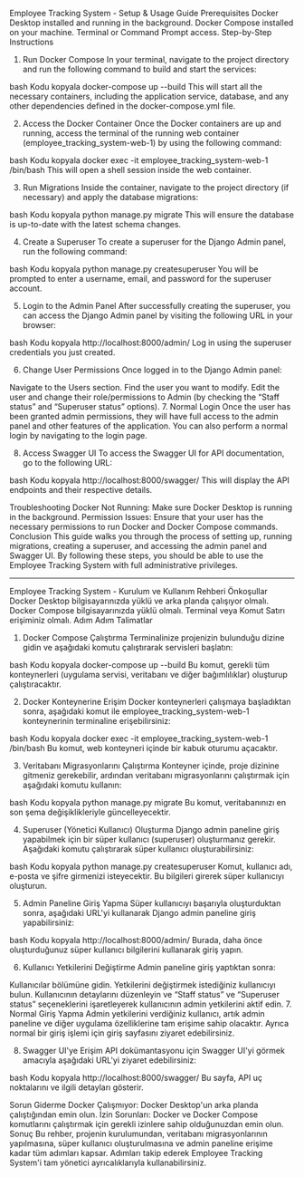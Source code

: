 Employee Tracking System - Setup & Usage Guide
Prerequisites
Docker Desktop installed and running in the background.
Docker Compose installed on your machine.
Terminal or Command Prompt access.
Step-by-Step Instructions
1. Run Docker Compose
In your terminal, navigate to the project directory and run the following command to build and start the services:

bash
Kodu kopyala
docker-compose up --build
This will start all the necessary containers, including the application service, database, and any other dependencies defined in the docker-compose.yml file.

2. Access the Docker Container
Once the Docker containers are up and running, access the terminal of the running web container (employee_tracking_system-web-1) by using the following command:

bash
Kodu kopyala
docker exec -it employee_tracking_system-web-1 /bin/bash
This will open a shell session inside the web container.

3. Run Migrations
Inside the container, navigate to the project directory (if necessary) and apply the database migrations:

bash
Kodu kopyala
python manage.py migrate
This will ensure the database is up-to-date with the latest schema changes.

4. Create a Superuser
To create a superuser for the Django Admin panel, run the following command:

bash
Kodu kopyala
python manage.py createsuperuser
You will be prompted to enter a username, email, and password for the superuser account.

5. Login to the Admin Panel
After successfully creating the superuser, you can access the Django Admin panel by visiting the following URL in your browser:

bash
Kodu kopyala
http://localhost:8000/admin/
Log in using the superuser credentials you just created.

6. Change User Permissions
Once logged in to the Django Admin panel:

Navigate to the Users section.
Find the user you want to modify.
Edit the user and change their role/permissions to Admin (by checking the “Staff status” and “Superuser status” options).
7. Normal Login
Once the user has been granted admin permissions, they will have full access to the admin panel and other features of the application. You can also perform a normal login by navigating to the login page.

8. Access Swagger UI
To access the Swagger UI for API documentation, go to the following URL:

bash
Kodu kopyala
http://localhost:8000/swagger/
This will display the API endpoints and their respective details.

Troubleshooting
Docker Not Running: Make sure Docker Desktop is running in the background.
Permission Issues: Ensure that your user has the necessary permissions to run Docker and Docker Compose commands.
Conclusion
This guide walks you through the process of setting up, running migrations, creating a superuser, and accessing the admin panel and Swagger UI. By following these steps, you should be able to use the Employee Tracking System with full administrative privileges.

***************************************************************************************************************************************************************************************************************************************************

Employee Tracking System - Kurulum ve Kullanım Rehberi
Önkoşullar
Docker Desktop bilgisayarınızda yüklü ve arka planda çalışıyor olmalı.
Docker Compose bilgisayarınızda yüklü olmalı.
Terminal veya Komut Satırı erişiminiz olmalı.
Adım Adım Talimatlar
1. Docker Compose Çalıştırma
Terminalinize projenizin bulunduğu dizine gidin ve aşağıdaki komutu çalıştırarak servisleri başlatın:

bash
Kodu kopyala
docker-compose up --build
Bu komut, gerekli tüm konteynerleri (uygulama servisi, veritabanı ve diğer bağımlılıklar) oluşturup çalıştıracaktır.

2. Docker Konteynerine Erişim
Docker konteynerleri çalışmaya başladıktan sonra, aşağıdaki komut ile employee_tracking_system-web-1 konteynerinin terminaline erişebilirsiniz:

bash
Kodu kopyala
docker exec -it employee_tracking_system-web-1 /bin/bash
Bu komut, web konteyneri içinde bir kabuk oturumu açacaktır.

3. Veritabanı Migrasyonlarını Çalıştırma
Konteyner içinde, proje dizinine gitmeniz gerekebilir, ardından veritabanı migrasyonlarını çalıştırmak için aşağıdaki komutu kullanın:

bash
Kodu kopyala
python manage.py migrate
Bu komut, veritabanınızı en son şema değişiklikleriyle güncelleyecektir.

4. Superuser (Yönetici Kullanıcı) Oluşturma
Django admin paneline giriş yapabilmek için bir süper kullanıcı (superuser) oluşturmanız gerekir. Aşağıdaki komutu çalıştırarak süper kullanıcı oluşturabilirsiniz:

bash
Kodu kopyala
python manage.py createsuperuser
Komut, kullanıcı adı, e-posta ve şifre girmenizi isteyecektir. Bu bilgileri girerek süper kullanıcıyı oluşturun.

5. Admin Paneline Giriş Yapma
Süper kullanıcıyı başarıyla oluşturduktan sonra, aşağıdaki URL'yi kullanarak Django admin paneline giriş yapabilirsiniz:

bash
Kodu kopyala
http://localhost:8000/admin/
Burada, daha önce oluşturduğunuz süper kullanıcı bilgilerini kullanarak giriş yapın.

6. Kullanıcı Yetkilerini Değiştirme
Admin paneline giriş yaptıktan sonra:

Kullanıcılar bölümüne gidin.
Yetkilerini değiştirmek istediğiniz kullanıcıyı bulun.
Kullanıcının detaylarını düzenleyin ve “Staff status” ve “Superuser status” seçeneklerini işaretleyerek kullanıcının admin yetkilerini aktif edin.
7. Normal Giriş Yapma
Admin yetkilerini verdiğiniz kullanıcı, artık admin paneline ve diğer uygulama özelliklerine tam erişime sahip olacaktır. Ayrıca normal bir giriş işlemi için giriş sayfasını ziyaret edebilirsiniz.

8. Swagger UI'ye Erişim
API dokümantasyonu için Swagger UI'yi görmek amacıyla aşağıdaki URL'yi ziyaret edebilirsiniz:

bash
Kodu kopyala
http://localhost:8000/swagger/
Bu sayfa, API uç noktalarını ve ilgili detayları gösterir.

Sorun Giderme
Docker Çalışmıyor: Docker Desktop'un arka planda çalıştığından emin olun.
İzin Sorunları: Docker ve Docker Compose komutlarını çalıştırmak için gerekli izinlere sahip olduğunuzdan emin olun.
Sonuç
Bu rehber, projenin kurulumundan, veritabanı migrasyonlarının yapılmasına, süper kullanıcı oluşturulmasına ve admin paneline erişime kadar tüm adımları kapsar. Adımları takip ederek Employee Tracking System'i tam yönetici ayrıcalıklarıyla kullanabilirsiniz.
